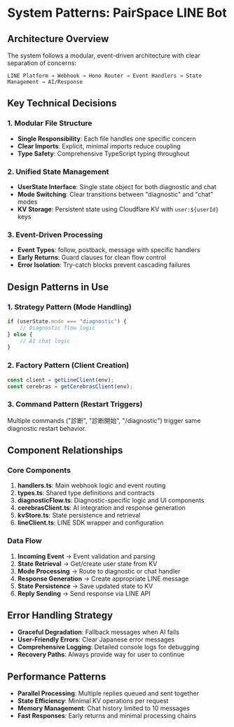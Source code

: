 # System Patterns: PairSpace LINE Bot

## Architecture Overview
The system follows a modular, event-driven architecture with clear separation of concerns:

```
LINE Platform → Webhook → Hono Router → Event Handlers → State Management → AI/Response
```

## Key Technical Decisions

### 1. Modular File Structure
- **Single Responsibility**: Each file handles one specific concern
- **Clear Imports**: Explicit, minimal imports reduce coupling
- **Type Safety**: Comprehensive TypeScript typing throughout

### 2. Unified State Management
- **UserState Interface**: Single state object for both diagnostic and chat
- **Mode Switching**: Clear transitions between "diagnostic" and "chat" modes
- **KV Storage**: Persistent state using Cloudflare KV with `user:${userId}` keys

### 3. Event-Driven Processing
- **Event Types**: follow, postback, message with specific handlers
- **Early Returns**: Guard clauses for clean flow control
- **Error Isolation**: Try-catch blocks prevent cascading failures

## Design Patterns in Use

### 1. Strategy Pattern (Mode Handling)
```typescript
if (userState.mode === "diagnostic") {
    // Diagnostic flow logic
} else {
    // AI chat logic
}
```

### 2. Factory Pattern (Client Creation)
```typescript
const client = getLineClient(env);
const cerebras = getCerebrasClient(env);
```

### 3. Command Pattern (Restart Triggers)
Multiple commands ("診断", "診断開始", "/diagnostic") trigger same diagnostic restart behavior.

## Component Relationships

### Core Components
1. **handlers.ts**: Main webhook logic and event routing
2. **types.ts**: Shared type definitions and contracts
3. **diagnosticFlow.ts**: Diagnostic-specific logic and UI components
4. **cerebrasClient.ts**: AI integration and response generation
5. **kvStore.ts**: State persistence and retrieval
6. **lineClient.ts**: LINE SDK wrapper and configuration

### Data Flow
1. **Incoming Event** → Event validation and parsing
2. **State Retrieval** → Get/create user state from KV
3. **Mode Processing** → Route to diagnostic or chat handler
4. **Response Generation** → Create appropriate LINE message
5. **State Persistence** → Save updated state to KV
6. **Reply Sending** → Send response via LINE API

## Error Handling Strategy
- **Graceful Degradation**: Fallback messages when AI fails
- **User-Friendly Errors**: Clear Japanese error messages
- **Comprehensive Logging**: Detailed console logs for debugging
- **Recovery Paths**: Always provide way for user to continue

## Performance Patterns
- **Parallel Processing**: Multiple replies queued and sent together
- **State Efficiency**: Minimal KV operations per request
- **Memory Management**: Chat history limited to 10 messages
- **Fast Responses**: Early returns and minimal processing chains
